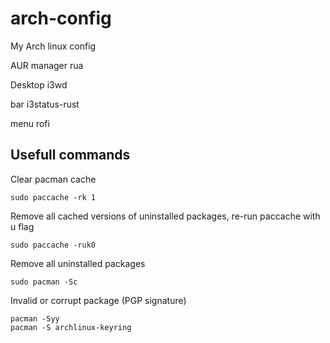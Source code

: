 # arch-config
My Arch linux config

AUR manager
rua

Desktop
i3wd

bar
i3status-rust

menu
rofi

## Usefull commands

Clear pacman cache
```
sudo paccache -rk 1
```

Remove all cached versions of uninstalled packages, re-run paccache with u flag
```
sudo paccache -ruk0
```

Remove all uninstalled packages
```
sudo pacman -Sc
```

Invalid or corrupt package (PGP signature)
```
pacman -Syy
pacman -S archlinux-keyring
```
